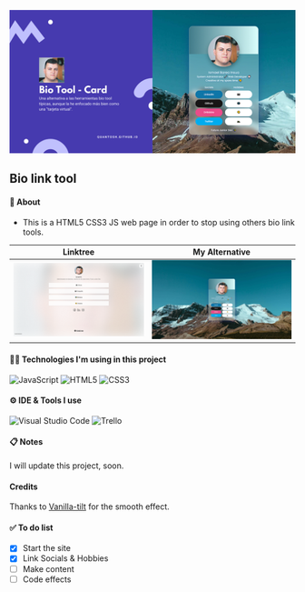 ![alt text](https://github.com/quantosh/quantosh.github.io/blob/main/embedMiniature_1024x512.png) 

## Bio link tool

#### 📌 About
-  This is a HTML5 CSS3 JS web page in order to stop using others bio link tools.

| Linktree | My Alternative |
| :--: | :--: |
| ![alt text](https://github.com/quantosh/quantosh.github.io/blob/main/screenshotLinktree.png) | ![alt text](https://github.com/quantosh/quantosh.github.io/blob/main/screenshotMyVersion.png) |




#### 👩‍💻 Technologies I'm using in this project
![JavaScript](https://img.shields.io/static/v1?style=for-the-badge&message=JavaScript&color=222222&logo=JavaScript&logoColor=F7DF1E&label=)
![HTML5](https://img.shields.io/static/v1?style=for-the-badge&message=HTML5&color=E34F26&logo=HTML5&logoColor=FFFFFF&label=)
![CSS3](https://img.shields.io/static/v1?style=for-the-badge&message=CSS3&color=1572B6&logo=CSS3&logoColor=FFFFFF&label=)

#### ⚙ IDE & Tools I use
![Visual Studio Code](https://img.shields.io/static/v1?style=for-the-badge&message=Visual+Studio+Code&color=007ACC&logo=Visual+Studio+Code&logoColor=FFFFFF&label=)
![Trello](https://img.shields.io/static/v1?style=for-the-badge&message=Trello&color=0079BF&logo=Trello&logoColor=FFFFFF&label=)

#### 📋 Notes
I will update this project, soon.

#### Credits
Thanks to [Vanilla-tilt](https://micku7zu.github.io/vanilla-tilt.js/) for the smooth effect.

#### ✅ To do list
- [x] Start the site
- [x] Link Socials & Hobbies
- [ ] Make content
- [ ] Code effects
